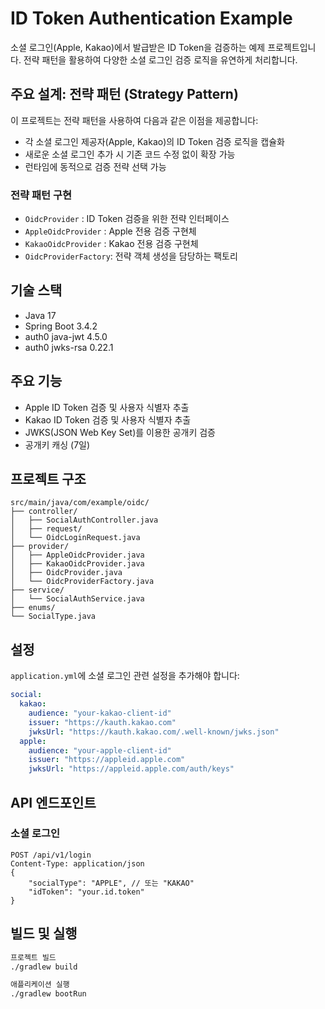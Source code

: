 # ID Token Authentication Example

소셜 로그인(Apple, Kakao)에서 발급받은 ID Token을 검증하는 예제 프로젝트입니다. 전략 패턴을 활용하여 다양한 소셜 로그인 검증 로직을 유연하게 처리합니다.

## 주요 설계: 전략 패턴 (Strategy Pattern)

이 프로젝트는 전략 패턴을 사용하여 다음과 같은 이점을 제공합니다:

- 각 소셜 로그인 제공자(Apple, Kakao)의 ID Token 검증 로직을 캡슐화
- 새로운 소셜 로그인 추가 시 기존 코드 수정 없이 확장 가능
- 런타임에 동적으로 검증 전략 선택 가능

### 전략 패턴 구현

- `OidcProvider` : ID Token 검증을 위한 전략 인터페이스
- `AppleOidcProvider` : Apple 전용 검증 구현체
- `KakaoOidcProvider` : Kakao 전용 검증 구현체
- `OidcProviderFactory`: 전략 객체 생성을 담당하는 팩토리

## 기술 스택

- Java 17
- Spring Boot 3.4.2
- auth0 java-jwt 4.5.0
- auth0 jwks-rsa 0.22.1

## 주요 기능

- Apple ID Token 검증 및 사용자 식별자 추출
- Kakao ID Token 검증 및 사용자 식별자 추출
- JWKS(JSON Web Key Set)를 이용한 공개키 검증
- 공개키 캐싱 (7일)

## 프로젝트 구조

```
src/main/java/com/example/oidc/
├── controller/
│   ├── SocialAuthController.java
│   ├── request/
│   └── OidcLoginRequest.java
├── provider/
│   ├── AppleOidcProvider.java
│   ├── KakaoOidcProvider.java
│   ├── OidcProvider.java
│   └── OidcProviderFactory.java
├── service/
│   └── SocialAuthService.java
├── enums/
└── SocialType.java
```

## 설정

`application.yml`에 소셜 로그인 관련 설정을 추가해야 합니다:

```yaml
social:
  kakao:
    audience: "your-kakao-client-id"
    issuer: "https://kauth.kakao.com"
    jwksUrl: "https://kauth.kakao.com/.well-known/jwks.json"
  apple:
    audience: "your-apple-client-id"
    issuer: "https://appleid.apple.com"
    jwksUrl: "https://appleid.apple.com/auth/keys"
```

## API 엔드포인트

### 소셜 로그인

```
POST /api/v1/login
Content-Type: application/json
{
    "socialType": "APPLE", // 또는 "KAKAO"
    "idToken": "your.id.token"
}
```

## 빌드 및 실행

```bash
프로젝트 빌드
./gradlew build

애플리케이션 실행
./gradlew bootRun
```
